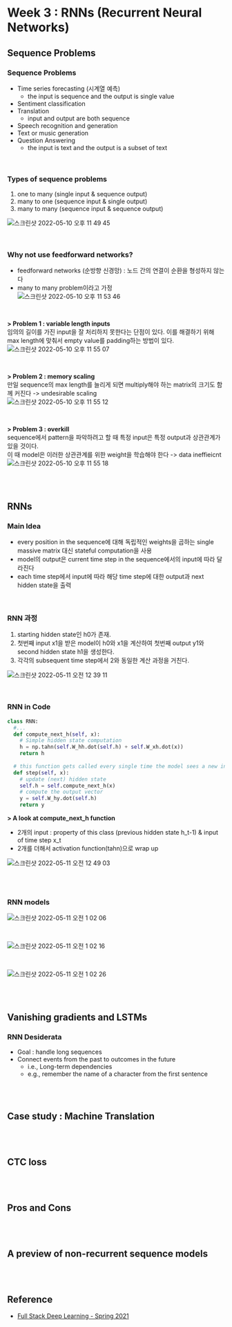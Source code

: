 # Week 3 : RNNs (Recurrent Neural Networks)

## Sequence Problems
### Sequence Problems
- Time series forecasting (시계열 예측)
  - the input is sequence and the output is single value
- Sentiment classification
- Translation
  - input and output are both sequence
- Speech recognition and generation
- Text or music generation
- Question Answering
  - the input is text and the output is a subset of text

<br>

### Types of sequence problems
1) one to many (single input & sequence output)
2) many to one (sequence input & single output)
3) many to many (sequence input & sequence output)

![스크린샷 2022-05-10 오후 11 49 45](https://user-images.githubusercontent.com/81629116/167657342-2b1878ab-cb1d-4263-a51f-793af075cbd3.png)

<br>

### Why not use feedforward networks?
- feedforward networks (순방향 신경망) : 노드 간의 연결이 순환을 형성하지 않는다
- many to many problem이라고 가정    
![스크린샷 2022-05-10 오후 11 53 46](https://user-images.githubusercontent.com/81629116/167658266-c0125768-efcf-4736-aa8f-1a5047002e7a.png)

<br>

**> Problem 1 : variable length inputs**   
임의의 길이를 가진 input을 잘 처리하지 못한다는 단점이 있다. 이를 해결하기 위해 max length에 맞춰서 empty value를 padding하는 방법이 있다.   
![스크린샷 2022-05-10 오후 11 55 07](https://user-images.githubusercontent.com/81629116/167658649-1c3a4d02-3c00-4a6d-807a-d8b6b0ee6f00.png)

<br>

**> Problem 2 : memory scaling**   
만일 sequence의 max length를 늘리게 되면 multiply해야 하는 matrix의 크기도 함께 커진다 -> undesirable scaling   
![스크린샷 2022-05-10 오후 11 55 12](https://user-images.githubusercontent.com/81629116/167658660-d58ba1bc-8f5c-406c-9205-b6b572b891c5.png)


<br>

**> Problem 3 : overkill**   
sequence에서 pattern을 파악하려고 할 때 특정 input은 특정 output과 상관관계가 있을 것이다.    
이 때 model은 이러한 상관관계를 위한 weight을 학습해야 한다 -> data ineffieicnt   
![스크린샷 2022-05-10 오후 11 55 18](https://user-images.githubusercontent.com/81629116/167658672-3bf95293-53bf-4067-9aa2-ff64ad357cea.png)


<br>
<br>

## RNNs
### Main Idea   
- every position in the sequence에 대해 독립적인 weights을 곱하는 single massive matrix 대신 stateful computation을 사용
- model의 output은 current time step in the sequence에서의 input에 따라 달라진다
- each time step에서 input에 따라 해당 time step에 대한 output과 next hidden state을 출력

<br>

### RNN 과정 
1. starting hidden state인 h0가 존재.   
2. 첫번째 input x1을 받은 model이 h0와 x1을 계산하여 첫번째 output y1와 second hidden state h1을 생성한다. 
3. 각각의 subsequent time step에서 2와 동일한 계산 과정을 거친다. 

![스크린샷 2022-05-11 오전 12 39 11](https://user-images.githubusercontent.com/81629116/167667784-11fde374-5034-49d4-b000-0234fea5a98b.png)

<br>

### RNN in Code
```python
class RNN:
  #...
  def compute_next_h(self, x):
    # Simple hidden state computation
    h = np.tahn(self.W_hh.dot(self.h) + self.W_xh.dot(x))
    return h
   
  # this function gets called every single time the model sees a new input
  def step(self, x):
    # update (next) hidden state
    self.h = self.compute_next_h(x)
    # compute the output vector
    y = self.W_hy.dot(self.h)
    return y
```

**> A look at compute_next_h function** 
- 2개의 input : property of this class (previous hidden state h_t-1) & input of time step x_t
- 2개를 더해서 activation function(tahn)으로 wrap up   

![스크린샷 2022-05-11 오전 12 49 03](https://user-images.githubusercontent.com/81629116/167669848-d188ae7b-c7a3-472b-8da8-0fd7eba12f59.png)


<br>
<br>

### RNN models
![스크린샷 2022-05-11 오전 1 02 06](https://user-images.githubusercontent.com/81629116/167672486-901aa46c-f567-4b8d-8b3d-9ffd613345e7.png)

<br>

![스크린샷 2022-05-11 오전 1 02 16](https://user-images.githubusercontent.com/81629116/167672507-d1362609-ebca-4526-b553-f131e9af7f9f.png)

<br>

![스크린샷 2022-05-11 오전 1 02 26](https://user-images.githubusercontent.com/81629116/167672527-6c7bc679-ad55-4dd6-a548-e2344fdc2a6c.png)


<br>
<br>

## Vanishing gradients and LSTMs
### RNN Desiderata 
- Goal : handle long sequences
- Connect events from the past to outcomes in the future
  - i.e., Long-term dependencies
  - e.g., remember the name of a character from the first sentence


<br>
<br>

## Case study : Machine Translation

<br>
<br>

## CTC loss

<br>
<br>

## Pros and Cons

<br>
<br>

## A preview of non-recurrent sequence models

<br>
<br>

## Reference
- [Full Stack Deep Learning - Spring 2021](https://fullstackdeeplearning.com/spring2021/)
